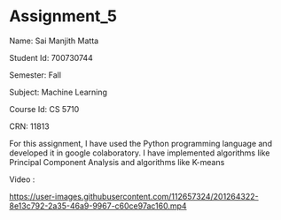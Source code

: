 # Assignment_5

Name: Sai Manjith Matta

Student Id: 700730744

Semester: Fall

Subject: Machine Learning

Course Id: CS 5710

CRN: 11813

For this assignment, I have used the Python programming language and developed it in google colaboratory. I have implemented algorithms like Principal Component Analysis and algorithms like K-means

Video :





https://user-images.githubusercontent.com/112657324/201264322-8e13c792-2a35-46a9-9967-c60ce97ac160.mp4

